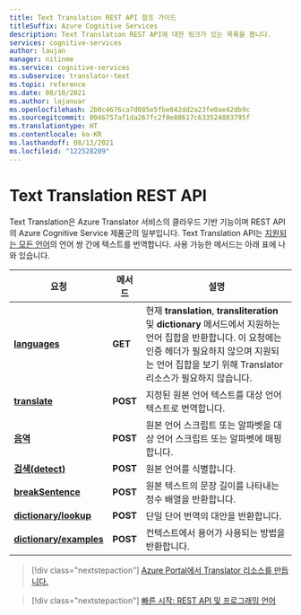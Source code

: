 ```yaml
---
title: Text Translation REST API 참조 가이드
titleSuffix: Azure Cognitive Services
description: Text Translation REST API에 대한 링크가 있는 목록을 봅니다.
services: cognitive-services
author: laujan
manager: nitinme
ms.service: cognitive-services
ms.subservice: translator-text
ms.topic: reference
ms.date: 08/10/2021
ms.author: lajanuar
ms.openlocfilehash: 2b0c4676ca7d085e5fbe042dd2a23fe0ae42db9c
ms.sourcegitcommit: 0046757af1da267fc2f0e88617c633524883795f
ms.translationtype: HT
ms.contentlocale: ko-KR
ms.lasthandoff: 08/13/2021
ms.locfileid: "122528209"
---
```

# <a name="text-translation-rest-api"></a>Text Translation REST API

Text Translation은 Azure Translator 서비스의 클라우드 기반 기능이며 REST API의 Azure Cognitive Service 제품군의 일부입니다. Text Translation API는 [지원되는 모든 언어](../../language-support.md)의 언어 쌍 간에 텍스트를 번역합니다. 사용 가능한 메서드는 아래 표에 나와 있습니다.

| 요청| 메서드| 설명|
|---------|--------------|---------|
| [**languages**](v3-0-languages.md) | **GET** | 현재 **translation**, **transliteration** 및 **dictionary** 메서드에서 지원하는 언어 집합을 반환합니다. 이 요청에는 인증 헤더가 필요하지 않으며 지원되는 언어 집합을 보기 위해 Translator 리소스가 필요하지 않습니다.|
|[**translate**](v3-0-translate.md) | **POST**| 지정된 원본 언어 텍스트를 대상 언어 텍스트로 번역합니다.|
|[**음역**](v3-0-transliterate.md) |  **POST** | 원본 언어 스크립트 또는 알파벳을 대상 언어 스크립트 또는 알파벳에 매핑합니다.
|[**검색(detect)**](v3-0-detect.md) | **POST** | 원본 언어를 식별합니다. |
|[**breakSentence**](v3-0-break-sentence.md) | **POST** | 원본 텍스트의 문장 길이를 나타내는 정수 배열을 반환합니다. |
| [**dictionary/lookup**](v3-0-dictionary-lookup.md) | **POST** | 단일 단어 번역의 대안을 반환합니다. |
| [**dictionary/examples**](v3-0-dictionary-lookup.md) | **POST** | 컨텍스트에서 용어가 사용되는 방법을 반환합니다. |

> [!div class="nextstepaction"]
> [Azure Portal에서 Translator 리소스를 만듭니다.](/translator-how-to-signup.md)

> [!div class="nextstepaction"]
> [빠른 시작: REST API 및 프로그래밍 언어](../quickstart-translator.md)
